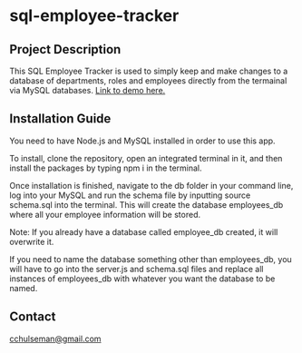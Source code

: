 # **sql-employee-tracker**

## **Project Description**
This SQL Employee Tracker is used to simply keep and make changes to a database of departments, roles and employees directly from the termainal via MySQL databases.
[Link to demo here.](https://www.youtube.com/watch?v=0qsmgjvPye8)

## **Installation Guide**
You need to have Node.js and MySQL installed in order to use this app.

To install, clone the repository, open an integrated terminal in it, and then install the packages by typing npm i in the terminal.

Once installation is finished, navigate to the db folder in your command line, log into your MySQL and run the schema file by inputting source schema.sql into the terminal. This will create the database employees_db where all your employee information will be stored.

Note: If you already have a database  called employee_db created, it will overwrite it.

If you need to name the database something other than employees_db, you will have to go into the server.js and schema.sql files and replace all instances of employees_db with whatever you want the database to be named.


## **Contact**
cchulseman@gmail.com
